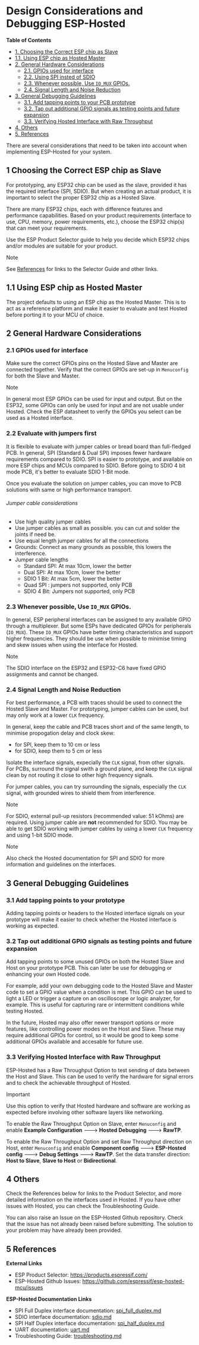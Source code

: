 # Design Considerations and Debugging ESP-Hosted

**Table of Contents**

- [1. Choosing the Correct ESP chip as Slave](#1-choosing-the-correct-esp-chip-as-slave)
- [1.1. Using ESP chip as Hosted Master](#11-using-esp-chip-as-hosted-master)
- [2. General Hardware Considerations](#2-general-hardware-considerations)
  - [2.1. GPIOs used for interface](#21-gpios-used-for-interface)
  - [2.2. Using SPI insted of SDIO](#22-using-spi-insted-of-sdio)
  - [2.3. Whenever possible, Use `IO_MUX` GPIOs.](#23-whenever-possible-use-io_mux-gpios)
  - [2.4. Signal Length and Noise Reduction](#24-signal-length-and-noise-reduction)
- [3. General Debugging Guidelines](#3-general-debugging-guidelines)
  - [3.1. Add tapping points to your PCB prototype](#31-add-tapping-points-to-your-pcb-prototype)
  - [3.2. Tap out additional GPIO signals as testing points and future expansion](#32-tap-out-additional-gpio-signals-as-testing-points-and-future-expansion)
  - [3.3. Verifying Hosted Interface with Raw Throughput](#33-verifying-hosted-interface-with-raw-throughput)
- [4. Others](#4-others)
- [5. References](#5-references)

There are several considerations that need to be taken into account
when implementing ESP-Hosted for your system.

## 1 Choosing the Correct ESP chip as Slave

For prototyping, any ESP32 chip can be used as the slave, provided it
has the required interface (SPI, SDIO). But when creating an actual
product, it is important to select the proper ESP32 chip as a Hosted
Slave.

There are many ESP32 chips, each with difference features and
performance capabilities. Based on your product requirements
(interface to use, CPU, memory, power requirements, etc.), choose the
ESP32 chip(s) that can meet your requirements.

Use the ESP Product Selector guide to help you decide which ESP32
chips and/or modules are suitable for your product.

> [!NOTE]
> See [References](#5-references) for links to the Selector Guide
> and other links.

## 1.1 Using ESP chip as Hosted Master

The project defaults to using an ESP chip as the Hosted Master. This
is to act as a reference platform and make it easier to evaluate and
test Hosted before porting it to your MCU of choice.

## 2 General Hardware Considerations

### 2.1 GPIOs used for interface

Make sure the correct GPIOs pins on the Hosted Slave and Master are
connected together. Verify that the correct GPIOs are set-up in
`Menuconfig` for both the Slave and Master.

> [!NOTE]
> In general most ESP GPIOs can be used for input and output. But on
> the ESP32, some GPIOs can only be used for input and are not usable
> under Hosted. Check the ESP datasheet to verify the GPIOs you select
> can be used as a Hosted interface.

### 2.2 Evaluate with jumpers first

It is flexible to evaluate with jumper cables or bread board than full-fledged PCB.
In general, SPI (Standard & Dual SPI) imposes fewer hardware requirements compared to
SDIO. SPI is easier to prototype, and available on more ESP chips and
MCUs compared to SDIO.
Before going to SDIO 4 bit mode PCB, it's better to evaluate SDIO 1-Bit mode.

Once you evaluate the solution on jumper cables, you can move to PCB solutions with same or high performance transport.

###### Jumper cable considerations
- Use high quality jumper cables
- Use jumper cables as small as possible. you can cut and solder the joints if need be.
- Use equal length jumper cables for all the connections
- Grounds: Connect as many grounds as possible, this lowers the interference.
- Jumper cable lengths
  - Standard SPI: At max 10cm, lower the better
  - Dual SPI: At max 10cm, lower the better
  - SDIO 1 Bit: At max 5cm, lower the better
  - Quad SPI : jumpers not supported, only PCB
  - SDIO 4 Bit: Jumpers not supported, only PCB

### 2.3 Whenever possible, Use `IO_MUX` GPIOs.

In general, ESP peripheral interfaces can be assigned to any available
GPIO through a multiplexer. But some ESPs have dedicated GPIOs for
peripherals (`IO_MUX`). These `IO_MUX` GPIOs have better timing
characteristics and support higher frequencies. They should be use
when possible to minimise timing and skew issues when using the
interface for Hosted.

> [!NOTE]
> The SDIO interface on the ESP32 and ESP32-C6 have fixed GPIO
> assignments and cannot be changed.

### 2.4 Signal Length and Noise Reduction

For best performance, a PCB with traces should be used to connect the
Hosted Slave and Master. For prototyping, jumper cables can be used,
but may only work at a lower `CLK` frequency.

In general, keep the cable and PCB traces short and of the same
length, to minimise propogation delay and clock skew:

- for SPI, keep them to 10 cm or less
- for SDIO, keep them to 5 cm or less

Isolate the interface signals, expecially the `CLK` signal, from other
signals. For PCBs, surround the signal swith a ground plane, and keep
the `CLK` signal clean by not routing it close to other high frequency
signals.

For jumper cables, you can try surrounding the signals, especially the
`CLK` signal, with grounded wires to shield them from interference.

> [!NOTE]
> For SDIO, external pull-up resistors (recommended value: 51 kOhms)
> are required. Using jumper cable are **not** recommended for SDIO. You
> may be able to get SDIO working with jumper cables by using a lower
> `CLK` frequency and using 1-bit SDIO mode.

> [!NOTE]
> Also check the Hosted documentation for SPI and SDIO for more
> information and guidelines on the interfaces.

## 3 General Debugging Guidelines

### 3.1 Add tapping points to your prototype

Adding tapping points or headers to the Hosted interface signals on
your prototype will make it easier to check whether the Hosted
interface is working as expected.

### 3.2 Tap out additional GPIO signals as testing points and future expansion

Add tapping points to some unused GPIOs on both the Hosted Slave and
Host on your prototype PCB. This can later be use for debugging or
enhancing your own Hosted code.

For example, add your own debugging code to the Hosted Slave and
Master code to set a GPIO value when a condition is met. This GPIO can
be used to light a LED or trigger a capture on an oscilloscope or
logic analyzer, for example. This is useful for capturing rare or
intermittent conditions while testing Hosted.

In the future, Hosted may also offer newer transport options or more features, like controlling
power modes on the Host and Slave. These may require additional GPIOs
for control, so it would be good to keep some additional GPIOs
available and accesable for future use.

### 3.3 Verifying Hosted Interface with Raw Throughput

ESP-Hosted has a Raw Throughput Option to test sending of data between
the Host and Slave. This can be used to verify the hardware for signal
errors and to check the achievable throughput of Hosted.

> [!IMPORTANT]
> Use this option to verify that Hosted hardware and software are
> working as expected before involving other software layers like
> networking.

To enable the Raw Throughput Option on Slave, enter `Menuconfig` and
enable **Example Configuration** ---> **Hosted Debugging** --->
**RawTP**.

To enable the Raw Throughput Option and set Raw Throughput direction
on Host, enter `Menuconfig` and enable **Component config** --->
**ESP-Hosted config** ---> **Debug Settings** ---> **RawTP**. Set
the data transfer direction: **Host to Slave**, **Slave to Host** or
**Bidirectional**.

## 4 Others

Check the References below for links to the Product Selector, and more
detailed information on the interfaces used in Hosted. If you have
other issues with Hosted, you can check the Troubleshooting Guide.

You can also raise an Issue on the ESP-Hosted Github repository. Check
that the issue has not already been raised before submitting. The
solution to your problem may have already been provided.

## 5 References

**External Links**

- ESP Product Selector: https://products.espressif.com/
- ESP-Hosted Github Issues: https://github.com/espressif/esp-hosted-mcu/issues

**ESP-Hosted Documentation Links**

- SPI Full Duplex interface documentation: [spi_full_duplex.md](spi_full_duplex.md)
- SDIO interface documentation: [sdio.md](sdio.md)
- SPI Half Duplex interface documentation: [spi_half_duplex.md](spi_half_duplex.md)
- UART documentation: [uart.md](uart.md)
- Troubleshooting Guide: [troubleshooting.md](troubleshooting.md)
